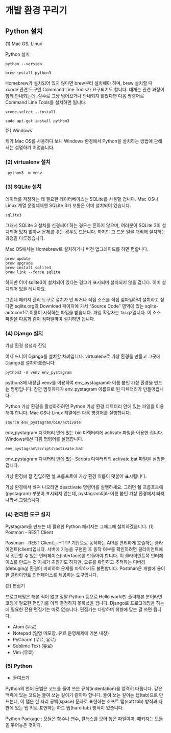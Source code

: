 # 개발 환경 꾸리기

## Python 설치
(1) Mac OS, Linux

Python 설치

<pre><code>python --version</code></pre>
<pre><code>brew install python3</code></pre>

Homebrew가 설치되어 있지 않다면 brew부터 설치해야 하며,
brew 설치할 때 xcode 관련 도구인 Command Line Tools가 요구되기도 합니다.
대개는 관련 과정이 함께 안내되는데, 실수로 그냥 넘어갔거나 안내되지 않았다면
다음 명령어로 Command Line Tools를 설치하면 됩니다.

<pre><code>xcode-select --install</code></pre>
<pre><code>sudo apt-get install python3</code></pre>


(2) Windows

제가 Mac OS를 사용하다 보니 Windows 환경에서 Python을 설치하는 방법에 관해서는 설명하기 어렵습니다.


### (2) virtualenv 설치

<code> python3 -m venv  </code>
                                       

### (3) SQLite 설치

데이터를 저장하는 데 필요한 데이터베이스는 SQLite를 사용할 겁니다.
Mac OS나 Linux 계열 운영체제엔 SQLite 3가 보통은 이미 설치되어 있습니다.

<code>sqlite3</code>

그래서 SQLite 3 설치를 신경써야 하는 경우는 흔하지 않으며, 여러분이 SQLite 3이 설치되어 있지 않아서 문제를 겪는 경우도 드뭅니다. 하지만 그 드문 일을 대비해 설치하는 과정을 다루겠습니다.

Mac OS에서는 Homebrew로 설치하거나 버전 업그레이드를 하면 편합니다.

<pre><code>brew update
brew upgrade
brew install sqlite3
brew link --force sqlite
</pre></code>

하지만 이미 sqlite3이 설치되어 있다는 경고가 표시되며 설치되지 않을 겁니다.
이미 설치되어 있을 테니까요.

그런데 패키지 관리 도구로 설치가 안 되거나 직접 소스를 직접 컴파일하여 설치하고 싶다면 sqlite.org의 Download 페이지에 가서 “Source Code” 영역에 있는 sqlite-autoconf로 이름이 시작하는 파일을 받습니다. 파일 확장자는 tar.gz입니다. 이 소스 파일을 다음과 같이 컴파일하여 설치하면 됩니다.


### (4) Django 설치
가상 환경 생성과 진입

이제 드디어 Django를 설치할 차례입니다. virtualenv로 가상 환경을 만들고 그곳에 Django를 설치하겠습니다.

<code>python3 -m venv env_pystagram</code>

python3에 내장된 venv를 이용하여 env_pystagram라 이름 붙인 가상 환경을 만드는 명령입니다.
잠깐 멈칫하다가 env_pystagram 이름으로 된 디렉터리가 만들어집니다.

Python 가상 환경을 활성화하려면 Python 가상 환경 디렉터리 안에 있는 파일을 이용해야 합니다. Mac OS나 Linux 계열에선 다음 명령어를 실행합니다.

<code>source env_pystagram/bin/activate</code>

env_pystagram 디렉터리 안에 있는 bin 디렉터리에 activate 파일을 이용한 겁니다. Windows에선 다음 명령어를 실행합니다.

<code>env_pystagram\Scripts\activate.bat</code>

env_pystagram 디렉터리 안에 있는 Scripts 디렉터리의 activate.bat 파일을 실행한 겁니다.

가상 환경에 잘 진입하면 쉘 프롬프트에 가상 환경 이름이 덧붙어 표시됩니다.

가상 환경에서 빠져 나오려면 deactivate 명령어를 실행하세요. 그러면 쉘 프롬프트에 (pystagram) 부분이 표시되지 않는데, pystagram이라 이름 붙인 가상 환경에서 빠져 나와서 그렇습니다.


### (4) 편리한 도구 설치

Pystagram을 만드는 데 필요한 Python 패키지는 그때그때 설치하겠습니다. 
(1) Postman - REST Client

Postman - REST Client는 HTTP 기반으로 동작하는 API를 편리하게 호출하는 클라이언트(client)입니다. 서버에 기능을 구현한 후 동작 여부를 확인하려면 클라이언트에서 접근할 수 있는 인터페이스(interface)를 만들어야 합니다.
이 클라이언트쪽 인터페이스를 만드는 것 자체가 귀찮기도 하지만, 오류를 확인하고 추적하는 디버깅(debuging) 환경이 미비하여 문제를 파악하기도 불편합니다.
Postman은 개발에 용이한 클라이언트 인터페이스를 제공하는 도구입니다.

(2) 편집기

프로그래밍은 해본 적이 없고 정말 Python 등으로 Hello world만 출력해본 분이라면 코딩에 필요한 편집기를 아직 결정하지 못하셨을 겁니다.
Django로 프로그래밍을 하는 데 필요한 전용 편집기는 따로 없습니다.
편집기는 다양하며 취향에 맞는 걸 쓰면 됩니다.

* Atom (무료)
* Notepad (일명 메모장. 유료 운영체제에 기본 내장)
* PyCharm (무료, 유료)
* Sublime Text (유료)
* Vim (무료)

### (5) Python

* 들여쓰기

Python의 언어 문법은 코드를 들여 쓰는 규칙(indentation)을 엄격히 따릅니다.
같은 맥락에 있는 코드는 들여 쓰는 깊이가 같아야 합니다. 들여 쓰는 깊이는 탭(tab)으로 만드는데, 이 탭은 한 자리 공백(space) 문자로 표현하는 소프트 탭(soft tab) 방식과 자판에 있는 탭 키로 표현하는 하드 탭(hard tab) 방식이 있습니다.

Python Package : 모듈은 함수나 변수, 클래스를 모아 놓은 파일이며, 패키지는 모듈을 묶어놓은 것이다.
